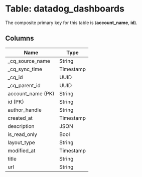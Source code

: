 # Table: datadog_dashboards



The composite primary key for this table is (**account_name**, **id**).


## Columns
| Name          | Type          |
| ------------- | ------------- |
|_cq_source_name|String|
|_cq_sync_time|Timestamp|
|_cq_id|UUID|
|_cq_parent_id|UUID|
|account_name (PK)|String|
|id (PK)|String|
|author_handle|String|
|created_at|Timestamp|
|description|JSON|
|is_read_only|Bool|
|layout_type|String|
|modified_at|Timestamp|
|title|String|
|url|String|